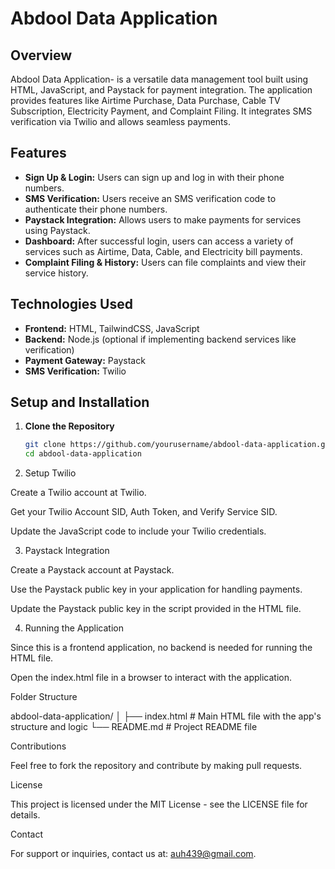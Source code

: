 # Abdool Data Application

## Overview
Abdool Data Application- is a versatile data management tool built using HTML, JavaScript, and Paystack for payment integration. The application provides features like Airtime Purchase, Data Purchase, Cable TV Subscription, Electricity Payment, and Complaint Filing. It integrates SMS verification via Twilio and allows seamless payments.

## Features
- **Sign Up & Login:** Users can sign up and log in with their phone numbers.
- **SMS Verification:** Users receive an SMS verification code to authenticate their phone numbers.
- **Paystack Integration:** Allows users to make payments for services using Paystack.
- **Dashboard:** After successful login, users can access a variety of services such as Airtime, Data, Cable, and Electricity bill payments.
- **Complaint Filing & History:** Users can file complaints and view their service history.

## Technologies Used
- **Frontend:** HTML, TailwindCSS, JavaScript
- **Backend:** Node.js (optional if implementing backend services like verification)
- **Payment Gateway:** Paystack
- **SMS Verification:** Twilio

## Setup and Installation

1. **Clone the Repository**
   ```bash
   git clone https://github.com/yourusername/abdool-data-application.git
   cd abdool-data-application

2. Setup Twilio

Create a Twilio account at Twilio.

Get your Twilio Account SID, Auth Token, and Verify Service SID.

Update the JavaScript code to include your Twilio credentials.



3. Paystack Integration

Create a Paystack account at Paystack.

Use the Paystack public key in your application for handling payments.

Update the Paystack public key in the script provided in the HTML file.



4. Running the Application

Since this is a frontend application, no backend is needed for running the HTML file.

Open the index.html file in a browser to interact with the application.




Folder Structure

abdool-data-application/
│
├── index.html          # Main HTML file with the app's structure and logic
└── README.md           # Project README file

Contributions

Feel free to fork the repository and contribute by making pull requests.

License

This project is licensed under the MIT License - see the LICENSE file for details.

Contact

For support or inquiries, contact us at: auh439@gmail.com.
